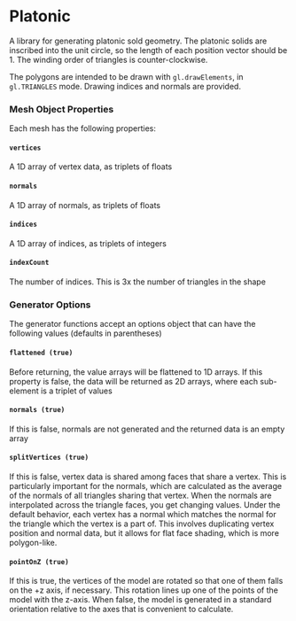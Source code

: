 # Platonic

A library for generating platonic sold geometry. The platonic solids are inscribed into the unit circle, so the length of each position vector should be 1. The winding order of triangles is counter-clockwise.

The polygons are intended to be drawn with `gl.drawElements`, in `gl.TRIANGLES` mode. Drawing indices and normals are provided.

### Mesh Object Properties

Each mesh has the following properties:

#### `vertices`

A 1D array of vertex data, as triplets of floats

#### `normals`

A 1D array of normals, as triplets of floats

#### `indices`

A 1D array of indices, as triplets of integers

#### `indexCount`

The number of indices. This is 3x the number of triangles in the shape

### Generator Options

The generator functions accept an options object that can have the following values (defaults in parentheses)

#### `flattened (true)`

Before returning, the value arrays will be flattened to 1D arrays. If this property is false, the data will be returned as 2D arrays, where each sub-element is a triplet of values

#### `normals (true)`

If this is false, normals are not generated and the returned data is an empty array

#### `splitVertices (true)`

If this is false, vertex data is shared among faces that share a vertex. This is particularly important for the normals, which are calculated as the average of the normals of all triangles sharing that vertex. When the normals are interpolated across the triangle faces, you get changing values. Under the default behavior, each vertex has a normal which matches the normal for the triangle which the vertex is a part of. This involves duplicating vertex position and normal data, but it allows for flat face shading, which is more polygon-like.

#### `pointOnZ (true)`

If this is true, the vertices of the model are rotated so that one of them falls on the +z axis, if necessary. This rotation lines up one of the points of the model with the z-axis. When false, the model is generated in a standard orientation relative to the axes that is convenient to calculate.

